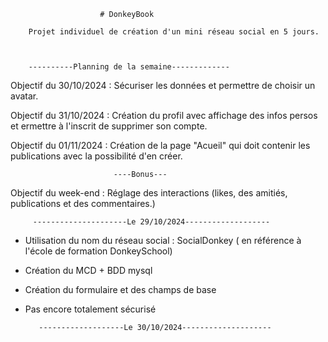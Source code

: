                         # DonkeyBook

        Projet individuel de création d'un mini réseau social en 5 jours.



        ----------Planning de la semaine-------------

Objectif du 30/10/2024 : Sécuriser les données et permettre de choisir un avatar.

Objectif du 31/10/2024 : Création du profil avec affichage des infos persos et ermettre à l'inscrit de supprimer son compte.

Objectif du 01/11/2024 : Création de la page "Acueil" qui doit contenir les publications avec la possibilité d'en créer.

                           ----Bonus---

Objectif du week-end : Réglage des interactions (likes, des amitiés, publications et des commentaires.)

         ---------------------Le 29/10/2024-------------------

- Utilisation du nom du réseau social : SocialDonkey ( en référence à l'école de formation DonkeySchool)

- Création du MCD + BDD mysql
- Création du formulaire et des champs de base
- Pas encore totalement sécurisé

         -------------------Le 30/10/2024--------------------
